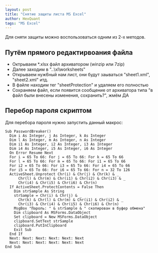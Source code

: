 ```yaml
---
layout: post
title: "Снятие защиты листа MS Excel"
author: HexQuant
tags: "MS Excel"
---
```


Для сняти защиты можно воспользоваться одним из 2-х методов.

## Путём прямого редактирвоания файла
* Октрываем *.xlsx файл архиватором (winzip или 7zip)
* Далее заходим в "..\xl\worksheets\"
* Открываем нуж6ный нам лист, они будут заываться "sheet1.xml", "sheet2.xml" итд.
* В файле находим тег "sheetProtection" и удаляем его полностью
* Сохраняем файл, если появится сообщение от архиватора типа "в файл были внесены изменения, сохранить?", жмём ДА

## Перебор пароля скриптом
Для перебора пароля нужно запустить данный макрос:

```vba
Sub PasswordBreaker()
  Dim i As Integer, j As Integer, k As Integer
  Dim l As Integer, m As Integer, n As Integer
  Dim i1 As Integer, i2 As Integer, i3 As Integer
  Dim i4 As Integer, i5 As Integer, i6 As Integer
  On Error Resume Next
  For i = 65 To 66: For j = 65 To 66: For k = 65 To 66
  For l = 65 To 66: For m = 65 To 66: For i1 = 65 To 66
  For i2 = 65 To 66: For i3 = 65 To 66: For i4 = 65 To 66
  For i5 = 65 To 66: For i6 = 65 To 66: For n = 32 To 126
  ActiveSheet.Unprotect Chr(i) & Chr(j) & Chr(k) & _
      Chr(l) & Chr(m) & Chr(i1) & Chr(i2) & Chr(i3) & _
      Chr(i4) & Chr(i5) & Chr(i6) & Chr(n)
  If ActiveSheet.ProtectContents = False Then
    Dim strSample As String
    strSample = Chr(i) & Chr(j) & _
      Chr(k) & Chr(l) & Chr(m) & Chr(i1) & Chr(i2) & _
      Chr(i3) & Chr(i4) & Chr(i5) & Chr(i6) & Chr(n)
    MsgBox "Пароль: " & strSample & " скопирован в буфер обмена"
    Dim clipboard As MSForms.DataObject
    Set clipboard = New MSForms.DataObject
    clipboard.SetText strSample
    clipboard.PutInClipboard
    Exit Sub
  End If
  Next: Next: Next: Next: Next: Next
  Next: Next: Next: Next: Next: Next
End Sub
```
